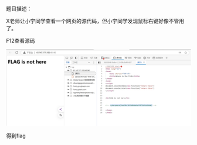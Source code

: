 题目描述：

X老师让小宁同学查看一个网页的源代码，但小宁同学发现鼠标右键好像不管用了。

 

 

F12查看源码

![img](./assets/wps518.jpg) 

得到flag

 

 